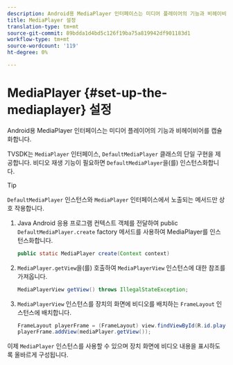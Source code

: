 ```yaml
---
description: Android용 MediaPlayer 인터페이스는 미디어 플레이어의 기능과 비헤이비어를 캡슐화합니다.
title: MediaPlayer 설정
translation-type: tm+mt
source-git-commit: 89bdda1d4bd5c126f19ba75a819942df901183d1
workflow-type: tm+mt
source-wordcount: '119'
ht-degree: 0%

---
```



# MediaPlayer {#set-up-the-mediaplayer} 설정

Android용 MediaPlayer 인터페이스는 미디어 플레이어의 기능과 비헤이비어를 캡슐화합니다.

TVSDK는 `MediaPlayer` 인터페이스, `DefaultMediaPlayer` 클래스의 단일 구현을 제공합니다. 비디오 재생 기능이 필요하면 `DefaultMediaPlayer`을(를) 인스턴스화합니다.

>[!TIP]
>
>`DefaultMediaPlayer` 인스턴스와 `MediaPlayer` 인터페이스에서 노출되는 메서드만 상호 작용합니다.

1. Java Android 응용 프로그램 컨텍스트 객체를 전달하여 public `DefaultMediaPlayer.create` factory 메서드를 사용하여 MediaPlayer를 인스턴스화합니다.

   ```java
   public static MediaPlayer create(Context context) 
   ```

1. `MediaPlayer.getView`을(를) 호출하여 `MediaPlayerView` 인스턴스에 대한 참조를 가져옵니다.

   ```java
   MediaPlayerView getView() throws IllegalStateException; 
   ```

1. `MediaPlayerView` 인스턴스를 장치의 화면에 비디오를 배치하는 `FrameLayout` 인스턴스에 배치합니다.

   ```java
   FrameLayout playerFrame = (FrameLayout) view.findViewById(R.id.playerFrame); 
   playerFrame.addView(mediaPlayer.getView()); 
   ```

이제 `MediaPlayer` 인스턴스를 사용할 수 있으며 장치 화면에 비디오 내용을 표시하도록 올바르게 구성됩니다.
